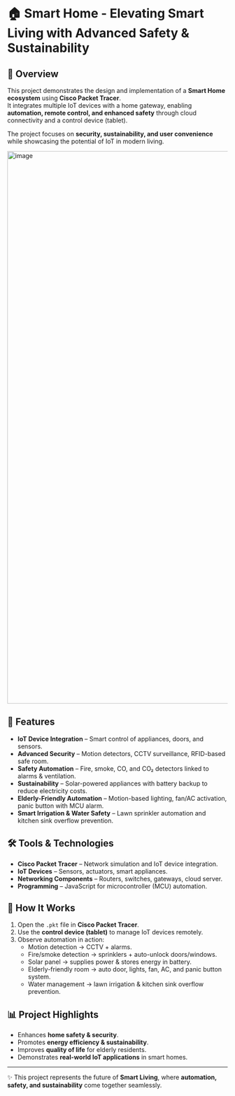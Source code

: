 # 🏠 Smart Home - Elevating Smart Living with Advanced Safety & Sustainability
 

## 📌 Overview  
This project demonstrates the design and implementation of a **Smart Home ecosystem** using **Cisco Packet Tracer**.  
It integrates multiple IoT devices with a home gateway, enabling **automation, remote control, and enhanced safety** through cloud connectivity and a control device (tablet).  

The project focuses on **security, sustainability, and user convenience** while showcasing the potential of IoT in modern living.  

<img width="2858" height="1264" alt="image" src="https://github.com/user-attachments/assets/8cd0d14f-fd48-48c6-9369-0cddc61790f3" />

## 🔑 Features  
- **IoT Device Integration** – Smart control of appliances, doors, and sensors.  
- **Advanced Security** – Motion detectors, CCTV surveillance, RFID-based safe room.  
- **Safety Automation** – Fire, smoke, CO, and CO₂ detectors linked to alarms & ventilation.  
- **Sustainability** – Solar-powered appliances with battery backup to reduce electricity costs.  
- **Elderly-Friendly Automation** – Motion-based lighting, fan/AC activation, panic button with MCU alarm.  
- **Smart Irrigation & Water Safety** – Lawn sprinkler automation and kitchen sink overflow prevention.  

## 🛠️ Tools & Technologies  
- **Cisco Packet Tracer** – Network simulation and IoT device integration.  
- **IoT Devices** – Sensors, actuators, smart appliances.  
- **Networking Components** – Routers, switches, gateways, cloud server.  
- **Programming** – JavaScript for microcontroller (MCU) automation.  

## 🚀 How It Works  
1. Open the `.pkt` file in **Cisco Packet Tracer**.  
2. Use the **control device (tablet)** to manage IoT devices remotely.  
3. Observe automation in action:
   - Motion detection → CCTV + alarms.  
   - Fire/smoke detection → sprinklers + auto-unlock doors/windows.  
   - Solar panel → supplies power & stores energy in battery.  
   - Elderly-friendly room → auto door, lights, fan, AC, and panic button system.  
   - Water management → lawn irrigation & kitchen sink overflow prevention.  


## 📊 Project Highlights  
- Enhances **home safety & security**.  
- Promotes **energy efficiency & sustainability**.  
- Improves **quality of life** for elderly residents.  
- Demonstrates **real-world IoT applications** in smart homes.  

---

✨ This project represents the future of **Smart Living**, where **automation, safety, and sustainability** come together seamlessly.

